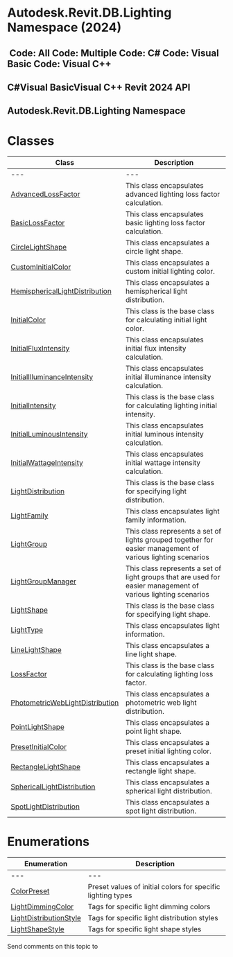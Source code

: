 # Autodesk.Revit.DB.Lighting Namespace (2024)

﻿
 Code: All Code: Multiple Code: C# Code: Visual Basic Code: Visual C++   
---  
C#Visual BasicVisual C++
Revit 2024 API  
---  
Autodesk.Revit.DB.Lighting Namespace  
---  
# Classes
| Class | Description |
| --- | --- |
| --- | --- | --- |
| [AdvancedLossFactor](30e62a9d-eb01-8830-f897-dc8f32b486da.md "AdvancedLossFactor Class") | This class encapsulates advanced lighting loss factor calculation. |
| [BasicLossFactor](4ae30f40-0afb-176a-1b90-61ac2ac2727f.md "BasicLossFactor Class") | This class encapsulates basic lighting loss factor calculation. |
| [CircleLightShape](6dda7b94-a8cc-2947-31a7-0e0d60766c71.md "CircleLightShape Class") | This class encapsulates a circle light shape. |
| [CustomInitialColor](b08ddf7b-2264-9067-2be7-cfc771872db5.md "CustomInitialColor Class") | This class encapsulates a custom initial lighting color. |
| [HemisphericalLightDistribution](ff11f9f7-dd13-7b1b-a7ee-0d1703f7cc75.md "HemisphericalLightDistribution Class") | This class encapsulates a hemispherical light distribution. |
| [InitialColor](082ce770-10a9-7e3b-85f2-bde3c42a92c4.md "InitialColor Class") | This class is the base class for calculating initial light color. |
| [InitialFluxIntensity](9c36e906-74c5-adc1-d147-42f65f0c9613.md "InitialFluxIntensity Class") | This class encapsulates initial flux intensity calculation. |
| [InitialIlluminanceIntensity](d31b6d5f-f002-007b-3e08-e6818727f104.md "InitialIlluminanceIntensity Class") | This class encapsulates initial illuminance intensity calculation. |
| [InitialIntensity](557d9e25-430a-2f92-3dbc-c9ec84e07900.md "InitialIntensity Class") | This class is the base class for calculating lighting initial intensity. |
| [InitialLuminousIntensity](8ca18b8f-437f-6159-30cc-ecbb97c41d70.md "InitialLuminousIntensity Class") | This class encapsulates initial luminous intensity calculation. |
| [InitialWattageIntensity](2bcbaf81-375c-2732-d67a-563d8302cd1e.md "InitialWattageIntensity Class") | This class encapsulates initial wattage intensity calculation. |
| [LightDistribution](39162cb5-d13b-c7fa-9297-9a70c5678ac6.md "LightDistribution Class") | This class is the base class for specifying light distribution. |
| [LightFamily](53ebee14-8d6f-28ac-f44e-1e7bd906c7d8.md "LightFamily Class") | This class encapsulates light family information. |
| [LightGroup](fd876292-9f3a-7a90-dd41-019631baadca.md "LightGroup Class") | This class represents a set of lights grouped together for easier management of various lighting scenarios |
| [LightGroupManager](46515a1f-01c8-935d-2e42-dc57452d4eb9.md "LightGroupManager Class") | This class represents a set of light groups that are used for easier management of various lighting scenarios |
| [LightShape](6fc9d0d9-21ac-9192-0178-115be3a48dc7.md "LightShape Class") | This class is the base class for specifying light shape. |
| [LightType](42c83d85-60cd-52c3-7b97-b89e81d7d9fe.md "LightType Class") | This class encapsulates light information. |
| [LineLightShape](3fce7f00-ae7a-04db-a6e8-dab9794bd6a7.md "LineLightShape Class") | This class encapsulates a line light shape. |
| [LossFactor](23224470-b97a-7acc-8dbe-667086568b1c.md "LossFactor Class") | This class is the base class for calculating lighting loss factor. |
| [PhotometricWebLightDistribution](6faac766-fc06-f872-22e8-ca3c94b40389.md "PhotometricWebLightDistribution Class") | This class encapsulates a photometric web light distribution. |
| [PointLightShape](54dba66a-07b0-2588-0e96-997497984e0b.md "PointLightShape Class") | This class encapsulates a point light shape. |
| [PresetInitialColor](820a579a-c999-f721-0b9c-d98c499c2c1e.md "PresetInitialColor Class") | This class encapsulates a preset initial lighting color. |
| [RectangleLightShape](1b9a5edf-d0dc-ce3b-cedd-75c01e431bac.md "RectangleLightShape Class") | This class encapsulates a rectangle light shape. |
| [SphericalLightDistribution](978d468b-4c4a-d439-3d87-bd79e211887d.md "SphericalLightDistribution Class") | This class encapsulates a spherical light distribution. |
| [SpotLightDistribution](aaf39909-187f-cc63-fd13-a0d607c382d2.md "SpotLightDistribution Class") | This class encapsulates a spot light distribution. |

# Enumerations
| Enumeration | Description |
| --- | --- |
| --- | --- | --- |
| [ColorPreset](4637cb36-a5ab-ce69-4a8c-8f0d8a45f5fc.md "ColorPreset Enumeration") | Preset values of initial colors for specific lighting types |
| [LightDimmingColor](ddc3ad4d-f861-b322-cf6b-215d3e502002.md "LightDimmingColor Enumeration") | Tags for specific light dimming colors |
| [LightDistributionStyle](54a4212a-9694-5032-bdc4-a7cc0603f0e1.md "LightDistributionStyle Enumeration") | Tags for specific light distribution styles |
| [LightShapeStyle](5ac5e53b-c8d1-538d-40ba-7e8a5e936341.md "LightShapeStyle Enumeration") | Tags for specific light shape styles |

Send comments on this topic to 